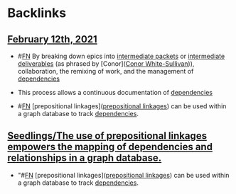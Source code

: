 
# Backlinks
## [February 12th, 2021](<February 12th, 2021.md>)
- #[FN](<FN.md>) By breaking down epics into [intermediate packets](<intermediate packets.md>) or [intermediate deliverables](<intermediate deliverables.md>) (as phrased by [Conor]([Conor White-Sullivan](<Conor White-Sullivan.md>))), collaboration, the remixing of work, and the management of [dependencies](<dependencies.md>)

- This process allows a continuous documentation of [dependencies](<dependencies.md>)

- #[FN](<FN.md>) [prepositional linkages]([prepositional linkages](<prepositional linkages.md>)) can be used within a graph database to track [dependencies](<dependencies.md>).

## [Seedlings/The use of prepositional linkages empowers the mapping of dependencies and relationships in a graph database.](<Seedlings/The use of prepositional linkages empowers the mapping of dependencies and relationships in a graph database..md>)
- "#[FN](<FN.md>) [prepositional linkages]([prepositional linkages](<prepositional linkages.md>)) can be used within a graph database to track [dependencies](<dependencies.md>).

